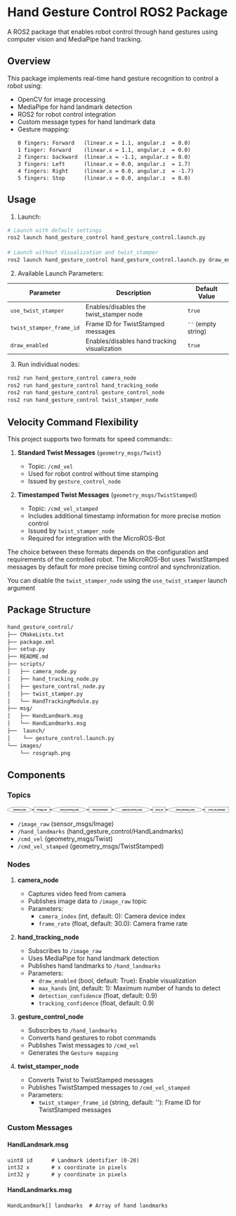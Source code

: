 # Hand Gesture Control ROS2 Package

A ROS2 package that enables robot control through hand gestures using computer vision and MediaPipe hand tracking.


## Overview

This package implements real-time hand gesture recognition to control a robot using:
- OpenCV for image processing
- MediaPipe for hand landmark detection
- ROS2 for robot control integration
- Custom message types for hand landmark data
- Gesture mapping:
   ```
   0 fingers: Forward   (linear.x = 1.1, angular.z  = 0.0)
   1 finger: Forward    (linear.x = 1.1, angular.z  = 0.0)
   2 fingers: backward  (linear.x = -1.1, angular.z = 0.0)
   3 fingers: Left      (linear.x = 0.0, angular.z  = 1.7)
   4 fingers: Right     (linear.x = 0.0, angular.z  = -1.7)
   5 fingers: Stop      (linear.x = 0.0, angular.z  = 0.0)
   ```
## Usage

1. Launch:
```bash
# Launch with default settings
ros2 launch hand_gesture_control hand_gesture_control.launch.py

# Launch without Visualization and twist_stamper 
ros2 launch hand_gesture_control hand_gesture_control.launch.py draw_enabled:=false use_twist_stamper:=false
```

2. Available Launch Parameters:

| Parameter                | Description                                      | Default Value     |
|--------------------------|--------------------------------------------------|-------------------|
| `use_twist_stamper`      | Enables/disables the twist_stamper node         | `true`            |
| `twist_stamper_frame_id` | Frame ID for TwistStamped messages              | `''` (empty string) |
| `draw_enabled`           | Enables/disables hand tracking visualization    | `true`            |

3. Run individual nodes:
```bash
ros2 run hand_gesture_control camera_node
ros2 run hand_gesture_control hand_tracking_node
ros2 run hand_gesture_control gesture_control_node
ros2 run hand_gesture_control twist_stamper_node
```

## Velocity Command Flexibility

This project supports two formats for speed commands::

1. **Standard Twist Messages** (`geometry_msgs/Twist`)
   - Topic: `/cmd_vel`
   - Used for robot control without time stamping
   - Issued by `gesture_control_node`

2. **Timestamped Twist Messages** (`geometry_msgs/TwistStamped`)
   - Topic: `/cmd_vel_stamped`
   - Includes additional timestamp information for more precise motion control
   - Issued by `twist_stamper_node`
   - Required for integration with the MicroROS-Bot

The choice between these formats depends on the configuration and requirements of the controlled robot. The MicroROS-Bot uses TwistStamped messages by default for more precise timing control and synchronization.

You can disable the `twist_stamper_node` using the `use_twist_stamper` launch argument


## Package Structure

```bash
hand_gesture_control/
├── CMakeLists.txt
├── package.xml
├── setup.py
├── README.md
├── scripts/
│   ├── camera_node.py
│   ├── hand_tracking_node.py
│   ├── gesture_control_node.py
│   ├── twist_stamper.py
│   └── HandTrackingModule.py
├── msg/
│   ├── HandLandmark.msg
│   └── HandLandmarks.msg
├──  launch/
│    └── gesture_control.launch.py
└── images/
    └── rosgraph.png
```
## Components

### Topics
![ROS2 Topic Graph](images/rosgraph.png)

- `/image_raw` (sensor_msgs/Image)
- `/hand_landmarks` (hand_gesture_control/HandLandmarks)
- `/cmd_vel` (geometry_msgs/Twist)
- `/cmd_vel_stamped` (geometry_msgs/TwistStamped)

### Nodes

1. **camera_node**
   - Captures video feed from camera
   - Publishes image data to `/image_raw` topic
   - Parameters:
     - `camera_index` (int, default: 0): Camera device index
     - `frame_rate` (float, default: 30.0): Camera frame rate

2. **hand_tracking_node**
   - Subscribes to `/image_raw`
   - Uses MediaPipe for hand landmark detection
   - Publishes hand landmarks to `/hand_landmarks`
   - Parameters:
     - `draw_enabled` (bool, default: True): Enable visualization
     - `max_hands` (int, default: 1): Maximum number of hands to detect
     - `detection_confidence` (float, default: 0.9)
     - `tracking_confidence` (float, default: 0.9)

3. **gesture_control_node**
   - Subscribes to `/hand_landmarks`
   - Converts hand gestures to robot commands
   - Publishes Twist messages to `/cmd_vel`
   - Generates the `Gesture mapping`

4. **twist_stamper_node**
   - Converts Twist to TwistStamped messages
   - Publishes TwistStamped messages to `/cmd_vel_stamped`
   - Parameters:
     - `twist_stamper_frame_id` (string, default: ''): Frame ID for TwistStamped messages

### Custom Messages

#### HandLandmark.msg
```
uint8 id      # Landmark identifier (0-20)
int32 x       # x coordinate in pixels
int32 y       # y coordinate in pixels
```

#### HandLandmarks.msg
```
HandLandmark[] landmarks  # Array of hand landmarks
```
